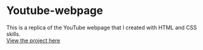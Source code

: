 # Youtube-webpage

This is a replica of the YouTube webpage that I created with HTML and CSS skills. 
<br>
[View the project here](https://oyelakin-mercy.github.io/Youtube-webpage/)






















